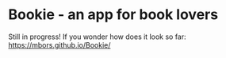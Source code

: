# Bookie - an app for book lovers
Still in progress! If you wonder how does it look so far: https://mbors.github.io/Bookie/